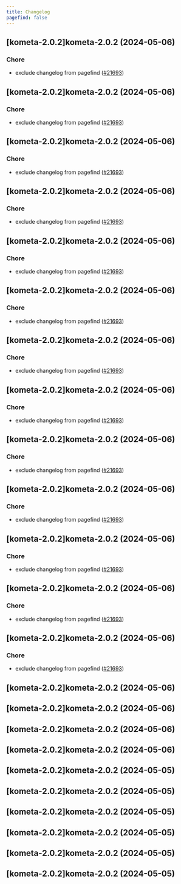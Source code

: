 ```yaml
---
title: Changelog
pagefind: false
---
```




## [kometa-2.0.2]kometa-2.0.2 (2024-05-06)

### Chore



- exclude changelog from pagefind ([#21693](https://github.com/truecharts/charts/issues/21693))


## [kometa-2.0.2]kometa-2.0.2 (2024-05-06)

### Chore



- exclude changelog from pagefind ([#21693](https://github.com/truecharts/charts/issues/21693))


## [kometa-2.0.2]kometa-2.0.2 (2024-05-06)

### Chore



- exclude changelog from pagefind ([#21693](https://github.com/truecharts/charts/issues/21693))


## [kometa-2.0.2]kometa-2.0.2 (2024-05-06)

### Chore



- exclude changelog from pagefind ([#21693](https://github.com/truecharts/charts/issues/21693))


## [kometa-2.0.2]kometa-2.0.2 (2024-05-06)

### Chore



- exclude changelog from pagefind ([#21693](https://github.com/truecharts/charts/issues/21693))


## [kometa-2.0.2]kometa-2.0.2 (2024-05-06)

### Chore



- exclude changelog from pagefind ([#21693](https://github.com/truecharts/charts/issues/21693))


## [kometa-2.0.2]kometa-2.0.2 (2024-05-06)

### Chore



- exclude changelog from pagefind ([#21693](https://github.com/truecharts/charts/issues/21693))


## [kometa-2.0.2]kometa-2.0.2 (2024-05-06)

### Chore



- exclude changelog from pagefind ([#21693](https://github.com/truecharts/charts/issues/21693))


## [kometa-2.0.2]kometa-2.0.2 (2024-05-06)

### Chore



- exclude changelog from pagefind ([#21693](https://github.com/truecharts/charts/issues/21693))


## [kometa-2.0.2]kometa-2.0.2 (2024-05-06)

### Chore



- exclude changelog from pagefind ([#21693](https://github.com/truecharts/charts/issues/21693))


## [kometa-2.0.2]kometa-2.0.2 (2024-05-06)

### Chore



- exclude changelog from pagefind ([#21693](https://github.com/truecharts/charts/issues/21693))


## [kometa-2.0.2]kometa-2.0.2 (2024-05-06)

### Chore



- exclude changelog from pagefind ([#21693](https://github.com/truecharts/charts/issues/21693))


## [kometa-2.0.2]kometa-2.0.2 (2024-05-06)

### Chore



- exclude changelog from pagefind ([#21693](https://github.com/truecharts/charts/issues/21693))


## [kometa-2.0.2]kometa-2.0.2 (2024-05-06)


## [kometa-2.0.2]kometa-2.0.2 (2024-05-06)


## [kometa-2.0.2]kometa-2.0.2 (2024-05-06)


## [kometa-2.0.2]kometa-2.0.2 (2024-05-06)


## [kometa-2.0.2]kometa-2.0.2 (2024-05-05)


## [kometa-2.0.2]kometa-2.0.2 (2024-05-05)


## [kometa-2.0.2]kometa-2.0.2 (2024-05-05)


## [kometa-2.0.2]kometa-2.0.2 (2024-05-05)


## [kometa-2.0.2]kometa-2.0.2 (2024-05-05)


## [kometa-2.0.2]kometa-2.0.2 (2024-05-05)